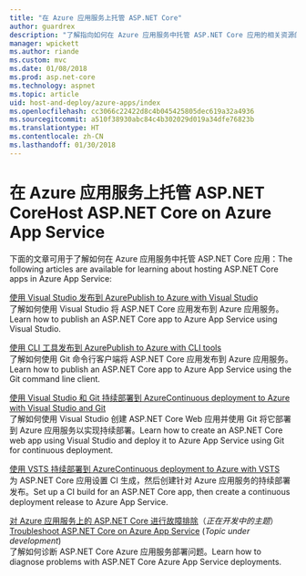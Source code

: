 ```yaml
---
title: "在 Azure 应用服务上托管 ASP.NET Core"
author: guardrex
description: "了解指向如何在 Azure 应用服务中托管 ASP.NET Core 应用的相关资源的链接。"
manager: wpickett
ms.author: riande
ms.custom: mvc
ms.date: 01/08/2018
ms.prod: asp.net-core
ms.technology: aspnet
ms.topic: article
uid: host-and-deploy/azure-apps/index
ms.openlocfilehash: cc3066c22422d8c4b045425805dec619a32a4936
ms.sourcegitcommit: a510f38930abc84c4b302029d019a34dfe76823b
ms.translationtype: HT
ms.contentlocale: zh-CN
ms.lasthandoff: 01/30/2018
---
```

# <a name="host-aspnet-core-on-azure-app-service"></a><span data-ttu-id="baea7-103">在 Azure 应用服务上托管 ASP.NET Core</span><span class="sxs-lookup"><span data-stu-id="baea7-103">Host ASP.NET Core on Azure App Service</span></span>

<span data-ttu-id="baea7-104">下面的文章可用于了解如何在 Azure 应用服务中托管 ASP.NET Core 应用：</span><span class="sxs-lookup"><span data-stu-id="baea7-104">The following articles are available for learning about hosting ASP.NET Core apps in Azure App Service:</span></span>

[<span data-ttu-id="baea7-105">使用 Visual Studio 发布到 Azure</span><span class="sxs-lookup"><span data-stu-id="baea7-105">Publish to Azure with Visual Studio</span></span>](xref:tutorials/publish-to-azure-webapp-using-vs)  
<span data-ttu-id="baea7-106">了解如何使用 Visual Studio 将 ASP.NET Core 应用发布到 Azure 应用服务。</span><span class="sxs-lookup"><span data-stu-id="baea7-106">Learn how to publish an ASP.NET Core app to Azure App Service using Visual Studio.</span></span>

[<span data-ttu-id="baea7-107">使用 CLI 工具发布到 Azure</span><span class="sxs-lookup"><span data-stu-id="baea7-107">Publish to Azure with CLI tools</span></span>](xref:tutorials/publish-to-azure-webapp-using-cli)  
<span data-ttu-id="baea7-108">了解如何使用 Git 命令行客户端将 ASP.NET Core 应用发布到 Azure 应用服务。</span><span class="sxs-lookup"><span data-stu-id="baea7-108">Learn how to publish an ASP.NET Core app to Azure App Service using the Git command line client.</span></span>

[<span data-ttu-id="baea7-109">使用 Visual Studio 和 Git 持续部署到 Azure</span><span class="sxs-lookup"><span data-stu-id="baea7-109">Continuous deployment to Azure with Visual Studio and Git</span></span>](xref:host-and-deploy/azure-apps/azure-continuous-deployment)  
<span data-ttu-id="baea7-110">了解如何使用 Visual Studio 创建 ASP.NET Core Web 应用并使用 Git 将它部署到 Azure 应用服务以实现持续部署。</span><span class="sxs-lookup"><span data-stu-id="baea7-110">Learn how to create an ASP.NET Core web app using Visual Studio and deploy it to Azure App Service using Git for continuous deployment.</span></span>

[<span data-ttu-id="baea7-111">使用 VSTS 持续部署到 Azure</span><span class="sxs-lookup"><span data-stu-id="baea7-111">Continuous deployment to Azure with VSTS</span></span>](https://www.visualstudio.com/docs/build/aspnet/core/quick-to-azure)  
<span data-ttu-id="baea7-112">为 ASP.NET Core 应用设置 CI 生成，然后创建针对 Azure 应用服务的持续部署发布。</span><span class="sxs-lookup"><span data-stu-id="baea7-112">Set up a CI build for an ASP.NET Core app, then create a continuous deployment release to Azure App Service.</span></span>

<span data-ttu-id="baea7-113">[对 Azure 应用服务上的 ASP.NET Core 进行故障排除](xref:host-and-deploy/azure-apps/troubleshoot)（*正在开发中的主题*）</span><span class="sxs-lookup"><span data-stu-id="baea7-113">[Troubleshoot ASP.NET Core on Azure App Service](xref:host-and-deploy/azure-apps/troubleshoot) (*Topic under development*)</span></span>  
<span data-ttu-id="baea7-114">了解如何诊断 ASP.NET Core Azure 应用服务部署问题。</span><span class="sxs-lookup"><span data-stu-id="baea7-114">Learn how to diagnose problems with ASP.NET Core Azure App Service deployments.</span></span>
